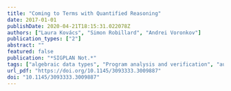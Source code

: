 ```yaml
---
title: "Coming to Terms with Quantified Reasoning"
date: 2017-01-01
publishDate: 2020-04-21T18:15:31.022078Z
authors: ["Laura Kovács", "Simon Robillard", "Andrei Voronkov"]
publication_types: ["2"]
abstract: ""
featured: false
publication: "*SIGPLAN Not.*"
tags: ["algebraic data types", "Program analysis and verification", "automated reasoning", "superposition proving", "first-order theorem proving"]
url_pdf: "https://doi.org/10.1145/3093333.3009887"
doi: "10.1145/3093333.3009887"
---
```


